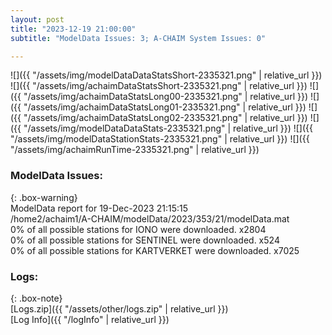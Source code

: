 ```yaml
---
layout: post
title: "2023-12-19 21:00:00"
subtitle: "ModelData Issues: 3; A-CHAIM System Issues: 0"

---
```


![]({{ "/assets/img/modelDataDataStatsShort-2335321.png" | relative_url }})
![]({{ "/assets/img/achaimDataStatsShort-2335321.png" | relative_url }})
![]({{ "/assets/img/achaimDataStatsLong00-2335321.png" | relative_url }})
![]({{ "/assets/img/achaimDataStatsLong01-2335321.png" | relative_url }})
![]({{ "/assets/img/achaimDataStatsLong02-2335321.png" | relative_url }})
![]({{ "/assets/img/modelDataDataStats-2335321.png" | relative_url }})
![]({{ "/assets/img/modelDataStationStats-2335321.png" | relative_url }})
![]({{ "/assets/img/achaimRunTime-2335321.png" | relative_url }})


### ModelData Issues:  
  
{: .box-warning}  
 ModelData report for 19-Dec-2023 21:15:15   
 /home2/achaim1/A-CHAIM/modelData/2023/353/21/modelData.mat   
 0% of all possible stations for IONO were downloaded. x2804   
 0% of all possible stations for SENTINEL were downloaded. x524   
 0% of all possible stations for KARTVERKET were downloaded. x7025   
  


### Logs:  
  
{: .box-note}  
[Logs.zip]({{ "/assets/other/logs.zip" | relative_url }})  
[Log Info]({{ "/logInfo" | relative_url }})  
